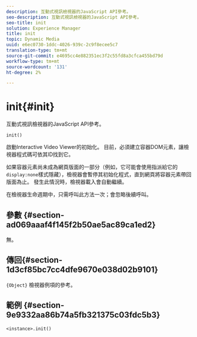 ```yaml
---
description: 互動式視訊檢視器的JavaScript API參考。
seo-description: 互動式視訊檢視器的JavaScript API參考。
seo-title: init
solution: Experience Manager
title: init
topic: Dynamic Media
uuid: e6ec0730-1ddc-4026-939c-2c9f8ecee5c7
translation-type: tm+mt
source-git-commit: e4695cc4e882351ec3f2c55fd8a3cfca455bd79d
workflow-type: tm+mt
source-wordcount: '131'
ht-degree: 2%

---
```



# init{#init}

互動式視訊檢視器的JavaScript API參考。

`init()`

啟動Interactive Video Viewer的初始化。 目前，必須建立容器DOM元素，讓檢視器程式碼可依其ID找到它。

如果容器元素尚未成為網頁版面的一部分（例如，它可能會使用指派給它的`display:none`樣式隱藏），檢視器會暫停其初始化程式，直到網頁將容器元素帶回版面為止。 發生此情況時，檢視器載入會自動繼續。

在檢視器生命週期中，只需呼叫此方法一次；會忽略後續呼叫。

## 參數 {#section-ad069aaaf4f145f2b50ae5ac89ca1ed2}

無。

## 傳回{#section-1d3cf85bc7cc4dfe9670e038d02b9101}

`{Object}` 檢視器例項的參考。

## 範例 {#section-9e9332aa86b74a5fb321375c03fdc5b3}

```
<instance>.init()
```

